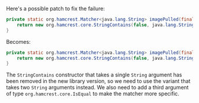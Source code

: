 Here's a possible patch to fix the failure:
```java
private static org.hamcrest.Matcher<java.lang.String> imagePulled(final java.lang.String image) {
    return new org.hamcrest.core.StringContains(false, java.lang.String.format("Status: Downloaded newer image for %s", image));
}
```

Becomes:
```java
private static org.hamcrest.Matcher<java.lang.String> imagePulled(final java.lang.String image) {
    return new org.hamcrest.core.StringContains(false, java.lang.String.format("Status: Downloaded newer image for %s", image), org.hamcrest.core.IsEqual.equalTo(true));
}
```
The `StringContains` constructor that takes a single `String` argument has been removed in the new library version, so we need to use the variant that takes two `String` arguments instead. We also need to add a third argument of type `org.hamcrest.core.IsEqual` to make the matcher more specific.